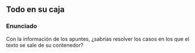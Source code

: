## Todo en su caja

### Enunciado

Con la información de los apuntes, ¿sabrías resolver los casos en los que el texto se sale de su contenedor?
